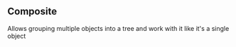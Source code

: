 ## Composite

Allows grouping multiple objects into a tree and work with it like it's a single object